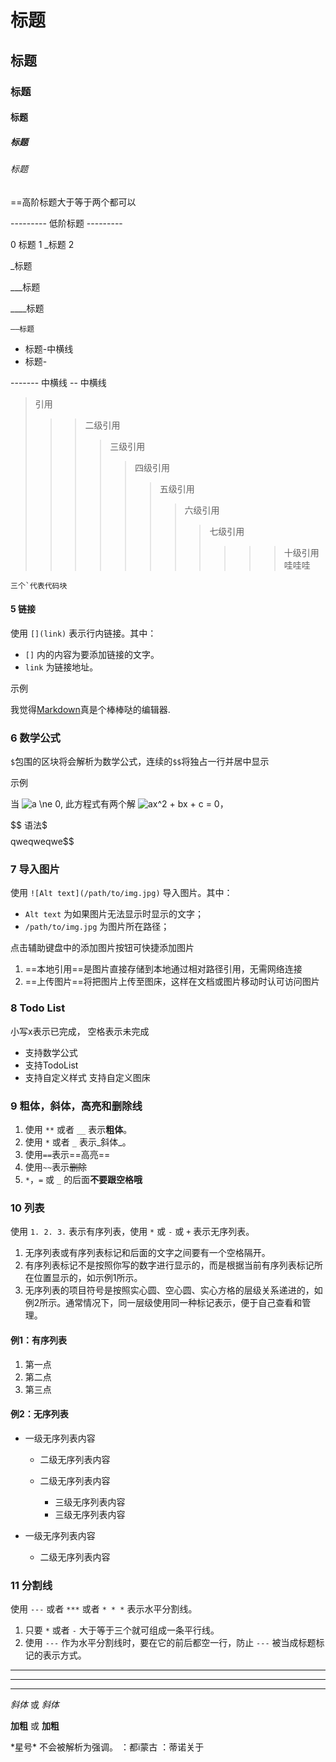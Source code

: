 
# 标题
## 标题
### 标题
#### 标题
##### 标题
###### 标题

==高阶标题大于等于两个都可以

--------- 低阶标题 ---------

0
标题
1
_标题
2

_标题

___标题

____标题

	——标题

- 标题-中横线
- 标题-

------- 中横线
-- 中横线

>引用
>>>二级引用
>>>>三级引用
>>>>>四级引用
>>>>>>五级引用
>>>>>>>六级引用
>>>>>>>>七级引用
>>>>>>>>>>>十级引用
>>>>>>>>>>>哇哇哇



```
三个`代表代码块
```


#### 5 链接

使用 `[](link)` 表示行内链接。其中：

- `[]` 内的内容为要添加链接的文字。
- `link` 为链接地址。

示例

我觉得[Markdown](https://links.jianshu.com/go?to=https%3A%2F%2Fappsto.re%2Fcn%2FjK8Cbb.i)真是个棒棒哒的编辑器.

### 6 数学公式

`$`包围的区块将会解析为数学公式，连续的`$$`将独占一行并居中显示

示例

当 ![a \ne 0](https://math.jianshu.com/math?formula=a%20%5Cne%200), 此方程式有两个解 ![ax^2 + bx + c = 0](https://math.jianshu.com/math?formula=ax%5E2%20%2B%20bx%20%2B%20c%20%3D%200)，


$$
语法$
$$
$$qweqweqwe$$

### 7 导入图片

使用 `![Alt text](/path/to/img.jpg)` 导入图片。其中：

- `Alt text` 为如果图片无法显示时显示的文字；
- `/path/to/img.jpg` 为图片所在路径；

点击辅助键盘中的添加图片按钮可快捷添加图片

1. ==本地引用==是图片直接存储到本地通过相对路径引用，无需网络连接
2. ==上传图片==将把图片上传至图床，这样在文档或图片移动时认可访问图片

  
### 8 Todo List

小写x表示已完成， 空格表示未完成

- 支持数学公式
- 支持TodoList
- 支持自定义样式
    支持自定义图床

### 9 粗体，斜体，高亮和删除线

1. 使用 `**` 或者 `__` 表示**粗体**。
2. 使用 `*` 或者 `_` 表示_斜体_。
3. 使用`==`表示==高亮==
4. 使用`~~`表示~~删除~~
5. `*`，`=` 或 `_` 的后面**不要跟空格哦**

### 10 列表

使用 `1. 2. 3.` 表示有序列表，使用 `*` 或 `-` 或 `+` 表示无序列表。

1. 无序列表或有序列表标记和后面的文字之间要有一个空格隔开。
2. 有序列表标记不是按照你写的数字进行显示的，而是根据当前有序列表标记所在位置显示的，如示例1所示。
3. 无序列表的项目符号是按照实心圆、空心圆、实心方格的层级关系递进的，如例2所示。通常情况下，同一层级使用同一种标记表示，便于自己查看和管理。

#### 例1：有序列表

1. 第一点
2. 第二点
3. 第三点

#### 例2：无序列表

- 一级无序列表内容
    
    - 二级无序列表内容
    
    - 二级无序列表内容
        - 三级无序列表内容
        - 三级无序列表内容
- 一级无序列表内容
    - 二级无序列表内容

### 11 分割线

使用 `---` 或者 `***` 或者 `* * *` 表示水平分割线。

1. 只要 `*` 或者 `-` 大于等于三个就可组成一条平行线。
2. 使用 `---` 作为水平分割线时，要在它的前后都空一行，防止 `---` 被当成标题标记的表示方式。


  
---

***

* * * 


*斜体* 或 _斜体_

**加粗** 或 __加粗__

\*星号\* 不会被解析为强调。
：都i蒙古
：蒂诺关于

